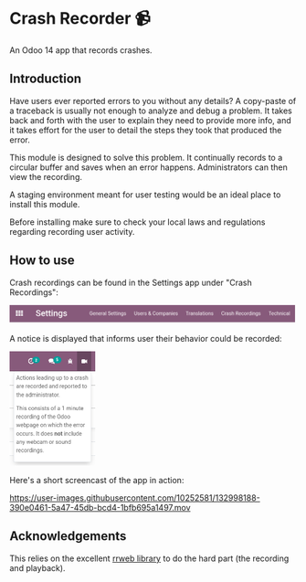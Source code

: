 # Crash Recorder 📹
An Odoo 14 app that records crashes.

## Introduction
Have users ever reported errors to you without any details? A copy-paste of a traceback is usually not enough to analyze and debug a problem. It takes back and forth with the user to explain they need to provide more info, and it takes effort for the user to detail the steps they took that produced the error.

This module is designed to solve this problem. It continually records to a circular buffer and saves when an error happens. Administrators can then view the recording. 

A staging environment meant for user testing would be an ideal place to install this module.

Before installing make sure to check your local laws and regulations regarding recording user activity.

## How to use

Crash recordings can be found in the Settings app under "Crash Recordings":

<img alt="Crash Recordings in Settings app" src="/media/settings.png" width="500">

A notice is displayed that informs user their behavior could be recorded:

<img alt="Recording notice" src="/media/notice.png" width="150">

Here's a short screencast of the app in action:

https://user-images.githubusercontent.com/10252581/132998188-390e0461-5a47-45db-bcd4-1bfb695a1497.mov

## Acknowledgements
This relies on the excellent [rrweb library](https://www.rrweb.io) to do the hard part (the recording and playback).
